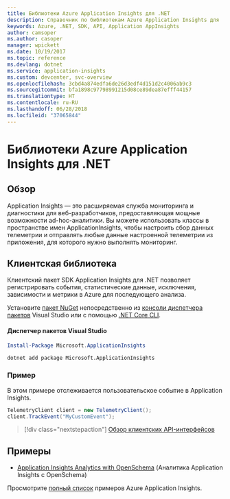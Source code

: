 ```yaml
---
title: Библиотеки Azure Application Insights для .NET
description: Справочник по библиотекам Azure Application Insights для .NET
keywords: Azure, .NET, SDK, API, Application AppInsights
author: camsoper
ms.author: casoper
manager: wpickett
ms.date: 10/19/2017
ms.topic: reference
ms.devlang: dotnet
ms.service: application-insights
ms.custom: devcenter, svc-overview
ms.openlocfilehash: 3cbd4a874edfa6de26d3edf4d151d2c4006ab9c3
ms.sourcegitcommit: bfa1898c97798991215d08ce89dea87efff44157
ms.translationtype: HT
ms.contentlocale: ru-RU
ms.lasthandoff: 06/28/2018
ms.locfileid: "37065844"
---
```

# <a name="azure-application-insights-libraries-for-net"></a>Библиотеки Azure Application Insights для .NET

## <a name="overview"></a>Обзор

Application Insights — это расширяемая служба мониторинга и диагностики для веб-разработчиков, предоставляющая мощные возможности ad-hoc-аналитики. Вы можете использовать классы в пространстве имен ApplicationInsights, чтобы настроить сбор данных телеметрии и отправлять любые данные настроенной телеметрии из приложения, для которого нужно выполнять мониторинг.

## <a name="client-library"></a>Клиентская библиотека

Клиентский пакет SDK Application Insights для .NET позволяет регистрировать события, статистические данные, исключения, зависимости и метрики в Azure для последующего анализа.

Установите [пакет NuGet](https://www.nuget.org/packages/Microsoft.ApplicationInsights ) непосредственно из [консоли диспетчера пакетов][PackageManager] Visual Studio или с помощью [.NET Core CLI][DotNetCLI].

#### <a name="visual-studio-package-manager"></a>Диспетчер пакетов Visual Studio

```powershell
Install-Package Microsoft.ApplicationInsights 
```

```bash
dotnet add package Microsoft.ApplicationInsights 
```

### <a name="example"></a>Пример

В этом примере отслеживается пользовательское событие в Application Insights.

```csharp
TelemetryClient client = new TelemetryClient();
client.TrackEvent("MyCustomEvent");
```

> [!div class="nextstepaction"]
> [Обзор клиентских API-интерфейсов](/dotnet/api/overview/azure/insights/client)



## <a name="samples"></a>Примеры

- [Application Insights Analytics with OpenSchema](https://azure.microsoft.com/resources/samples/guidance-appinsights-openschema/) (Аналитика Application Insights с OpenSchema)

Просмотрите [полный список](https://azure.microsoft.com/resources/samples/?service=application-insights&platform=dotnet) примеров Azure Application Insights.

[PackageManager]: https://docs.microsoft.com/nuget/tools/package-manager-console
[DotNetCLI]: https://docs.microsoft.com/dotnet/core/tools/dotnet-add-package
